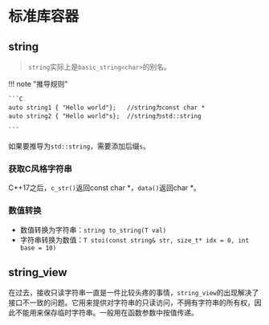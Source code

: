# 标准库容器

## string

> `string`实际上是`basic_string<char>`的别名。

!!! note "推导规则"

    ```C
    auto string1 { "Hello world"};   //string为const char *
    auto string2 { "Hello world"s};  //string为std::string

    ```

如果要推导为`std::string`，需要添加后缀`s`。

### 获取C风格字符串

C++17之后，`c_str()`返回const char *，`data()`返回char *。

### 数值转换

- 数值转换为字符串：`string to_string(T val)`
- 字符串转换为数值：`T stoi(const string& str, size_t* idx = 0, int base = 10)`


## string_view

在过去，接收只读字符串一直是一件比较头疼的事情，`string_view`的出现解决了接口不一致的问题。它用来提供对字符串的只读访问，不拥有字符串的所有权，因此不能用来保存临时字符串。一般用在函数参数中按值传递。




